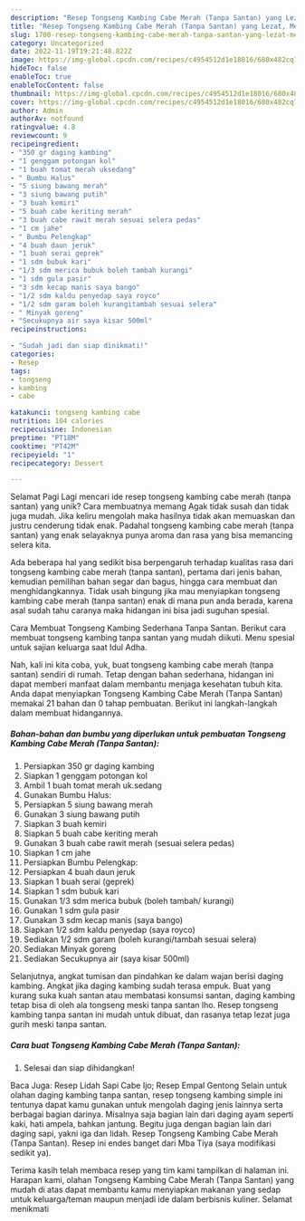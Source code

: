 ```yaml
---
description: "Resep Tongseng Kambing Cabe Merah (Tanpa Santan) yang Lezat, Mengugah Selera"
title: "Resep Tongseng Kambing Cabe Merah (Tanpa Santan) yang Lezat, Mengugah Selera"
slug: 1700-resep-tongseng-kambing-cabe-merah-tanpa-santan-yang-lezat-mengugah-selera
category: Uncategorized
date: 2022-11-19T19:21:48.822Z
image: https://img-global.cpcdn.com/recipes/c4954512d1e18016/680x482cq70/tongseng-kambing-cabe-merah-tanpa-santan-foto-resep-utama.jpg
hideToc: false
enableToc: true
enableTocContent: false
thumbnail: https://img-global.cpcdn.com/recipes/c4954512d1e18016/680x482cq70/tongseng-kambing-cabe-merah-tanpa-santan-foto-resep-utama.jpg
cover: https://img-global.cpcdn.com/recipes/c4954512d1e18016/680x482cq70/tongseng-kambing-cabe-merah-tanpa-santan-foto-resep-utama.jpg
author: Admin
authorAv: notfound
ratingvalue: 4.8
reviewcount: 9
recipeingredient:
- "350 gr daging kambing"
- "1 genggam potongan kol"
- "1 buah tomat merah uksedang"
- " Bumbu Halus"
- "5 siung bawang merah"
- "3 siung bawang putih"
- "3 buah kemiri"
- "5 buah cabe keriting merah"
- "3 buah cabe rawit merah sesuai selera pedas"
- "1 cm jahe"
- " Bumbu Pelengkap"
- "4 buah daun jeruk"
- "1 buah serai geprek"
- "1 sdm bubuk kari"
- "1/3 sdm merica bubuk boleh tambah kurangi"
- "1 sdm gula pasir"
- "3 sdm kecap manis saya bango"
- "1/2 sdm kaldu penyedap saya royco"
- "1/2 sdm garam boleh kurangitambah sesuai selera"
- " Minyak goreng"
- "Secukupnya air saya kisar 500ml"
recipeinstructions:

- "Sudah jadi dan siap dinikmati!"
categories:
- Resep
tags:
- tongseng
- kambing
- cabe

katakunci: tongseng kambing cabe 
nutrition: 104 calories
recipecuisine: Indonesian
preptime: "PT18M"
cooktime: "PT42M"
recipeyield: "1"
recipecategory: Dessert

---
```



Selamat Pagi Lagi mencari ide resep tongseng kambing cabe merah (tanpa santan) yang unik? Cara membuatnya memang Agak tidak susah dan tidak juga mudah. Jika keliru mengolah maka hasilnya tidak akan memuaskan dan justru cenderung tidak enak. Padahal tongseng kambing cabe merah (tanpa santan) yang enak selayaknya punya aroma dan rasa yang bisa memancing selera kita.


Ada beberapa hal yang sedikit bisa berpengaruh terhadap kualitas rasa dari tongseng kambing cabe merah (tanpa santan), pertama dari jenis bahan, kemudian pemilihan bahan segar dan bagus, hingga cara membuat dan menghidangkannya. Tidak usah bingung jika mau menyiapkan tongseng kambing cabe merah (tanpa santan) enak di mana pun anda berada, karena asal sudah tahu caranya maka hidangan ini bisa jadi suguhan spesial.

Cara Membuat Tongseng Kambing Sederhana Tanpa Santan. Berikut cara membuat tongseng kambing tanpa santan yang mudah diikuti. Menu spesial untuk sajian keluarga saat Idul Adha.


Nah, kali ini kita coba, yuk, buat tongseng kambing cabe merah (tanpa santan) sendiri di rumah. Tetap dengan bahan sederhana, hidangan ini dapat memberi manfaat dalam membantu menjaga kesehatan tubuh kita. Anda dapat menyiapkan Tongseng Kambing Cabe Merah (Tanpa Santan) memakai 21 bahan dan 0 tahap pembuatan. Berikut ini langkah-langkah dalam membuat hidangannya.

<!--inarticleads1-->

##### Bahan-bahan dan bumbu yang diperlukan untuk pembuatan Tongseng Kambing Cabe Merah (Tanpa Santan):

1. Persiapkan 350 gr daging kambing
1. Siapkan 1 genggam potongan kol
1. Ambil 1 buah tomat merah uk.sedang
1. Gunakan  Bumbu Halus:
1. Persiapkan 5 siung bawang merah
1. Gunakan 3 siung bawang putih
1. Siapkan 3 buah kemiri
1. Siapkan 5 buah cabe keriting merah
1. Gunakan 3 buah cabe rawit merah (sesuai selera pedas)
1. Siapkan 1 cm jahe
1. Persiapkan  Bumbu Pelengkap:
1. Persiapkan 4 buah daun jeruk
1. Siapkan 1 buah serai (geprek)
1. Siapkan 1 sdm bubuk kari
1. Gunakan 1/3 sdm merica bubuk (boleh tambah/ kurangi)
1. Gunakan 1 sdm gula pasir
1. Gunakan 3 sdm kecap manis (saya bango)
1. Siapkan 1/2 sdm kaldu penyedap (saya royco)
1. Sediakan 1/2 sdm garam (boleh kurangi/tambah sesuai selera)
1. Sediakan  Minyak goreng
1. Sediakan Secukupnya air (saya kisar 500ml)


Selanjutnya, angkat tumisan dan pindahkan ke dalam wajan berisi daging kambing. Angkat jika daging kambing sudah terasa empuk. Buat yang kurang suka kuah santan atau membatasi konsumsi santan, daging kambing tetap bisa di oleh ala tongseng meski tanpa santan lho. Resep tongseng kambing tanpa santan ini mudah untuk dibuat, dan rasanya tetap lezat juga gurih meski tanpa santan. 

<!--inarticleads2-->

##### Cara buat Tongseng Kambing Cabe Merah (Tanpa Santan):


1. Selesai dan siap dihidangkan!

Baca Juga: Resep Lidah Sapi Cabe Ijo; Resep Empal Gentong Selain untuk olahan daging kambing tanpa santan, resep tongseng kambing simple ini tentunya dapat kamu gunakan untuk mengolah daging jenis lainnya serta berbagai bagian darinya. Misalnya saja bagian lain dari daging ayam seperti kaki, hati ampela, bahkan jantung. Begitu juga dengan bagian lain dari daging sapi, yakni iga dan lidah. Resep Tongseng Kambing Cabe Merah (Tanpa Santan). Resep ini endes banget dari Mba Tiya (saya modifikasi sedikit ya). 

Terima kasih telah membaca resep yang tim kami tampilkan di halaman ini. Harapan kami, olahan Tongseng Kambing Cabe Merah (Tanpa Santan) yang mudah di atas dapat membantu kamu menyiapkan makanan yang sedap untuk keluarga/teman maupun menjadi ide dalam berbisnis kuliner. Selamat menikmati
